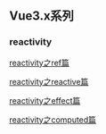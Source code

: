 ## Vue3.x系列

### reactivity

[reactivity之ref篇](./vue3.x/reactivity/ref.md)

[reactivity之reactive篇](./vue3.x/reactivity/reactive.md)

[reactivity之effect篇](./vue3.x/reactivity/effect.md)

[reactivity之computed篇](./vue3.x/reactivity/computed.md)